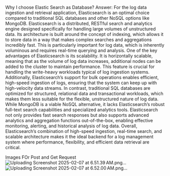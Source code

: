 Why I choose Elastic Search as Database?
Answer: For the log data ingestion and retrieval application, Elasticsearch is an optimal choice compared to traditional SQL databases and other NoSQL options like MongoDB. Elasticsearch is a distributed, RESTful search and analytics engine designed specifically for handling large volumes of unstructured data. Its architecture is built around the concept of indexing, which allows it to store data in a way that makes complex searches and aggregations incredibly fast. This is particularly important for log data, which is inherently voluminous and requires real-time querying and analysis.
One of the key advantages of Elasticsearch is its scalability. It is horizontally scalable, meaning that as the volume of log data increases, additional nodes can be added to the cluster to maintain performance. This feature is crucial for handling the write-heavy workloads typical of log ingestion systems. Additionally, Elasticsearch’s support for bulk operations enables efficient, high-speed ingestion of logs, ensuring that the system can keep up with high-velocity data streams.
In contrast, traditional SQL databases are optimized for structured, relational data and transactional workloads, which makes them less suitable for the flexible, unstructured nature of log data. While MongoDB is a viable NoSQL alternative, it lacks Elasticsearch’s robust full-text search capabilities and specialized analytics tools. Elasticsearch not only provides fast search responses but also supports advanced analytics and aggregation functions out-of-the-box, enabling effective monitoring, alerting, and historical analysis of log data.
Overall, Elasticsearch’s combination of high-speed ingestion, real-time search, and scalable architecture makes it the ideal backend for a log management system where performance, flexibility, and efficient data retrieval are critical.



Images FOr Post and Get Request
![Uploading Screenshot 2025-02-07 at 6.51.39 AM.png…]()
![Uploading Screenshot 2025-02-07 at 6.52.00 AM.png…]()
